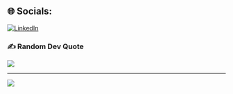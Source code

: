 ## 🌐 Socials:
[![LinkedIn](https://img.shields.io/badge/LinkedIn-%230077B5.svg?logo=linkedin&logoColor=white)](https://linkedin.com/in/in/bilol-makhmudov) 


### ✍️ Random Dev Quote
![](https://quotes-github-readme.vercel.app/api?type=horizontal&theme=radical)

---
[![](https://visitcount.itsvg.in/api?id=bilol-makhmudov&icon=0&color=6)](https://visitcount.itsvg.in)

<!-- Proudly created with GPRM ( https://gprm.itsvg.in ) -->

